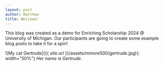 ```yaml
---
layout: post
author: Matthew
title: Welcome!
---
```


This blog was created as a demo for Enriching Scholarship 2024 @ University of Michigan.
Our participants are going to create some example blog posts to take it for a spin!

![My cat Gertrude]({{ site.url }}/assets/mmore500/gertrude.jpg){: width="50%"}
*Her name is Gertrude.*
